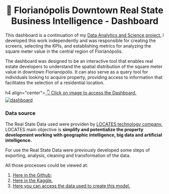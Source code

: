 
<h1 align="center"> 🎯 Florianópolis Downtown Real State Business Intelligence - Dashboard</h1>

This dashboard is a continuation of my <a href="https://github.com/earapanos/RealStateDataAnalysis">Data Analytics and Science project.</a> I developed this work independently and was responsible for creating the screens, selecting the KPIs, and establishing metrics for analyzing the square meter value in the central region of Florianópolis.

The dashboard was designed to be an interactive tool that enables real estate developers to understand the spatial distribution of the square meter value in downtown Florianópolis. It can also serve as a query tool for individuals looking to acquire property, providing access to information that facilitates the selection of a residential location.

h4 align="center"><a href="https://lookerstudio.google.com/reporting/d1b03005-bbb7-4c75-97eb-19bfdabefa57">  👇 Click on image to access the Dashboard. </a></h4>
<a href="https://lookerstudio.google.com/reporting/d1b03005-bbb7-4c75-97eb-19bfdabefa57" target="_blank" rel="noreferrer"> <img src="![Captura de tela 2024-01-24 081552](https://github.com/earapanos/RealStateBusinessIntelligence/assets/52800638/ec335143-eb66-4e18-af02-df7438a8f1e5)" alt="dashboard"> </a> 





<h3>Data source</h3>

The Real State Data used were providen by <a href="https://locates.com.br/"> LOCATES technology company.</a> LOCATES main objective is **simplify and potentialize the  property development working with geographic intelligence, big data and artificial intelligence.**

For use the Real State Data were previously developed some steps of exporting, analysis, cleaning and transformation of the data. 

All those processes could be viewed at:

1. <a href="https://github.com/earapanos/RealStateDataAnalysis"> Here in the Github</a>;
2. <a href="https://www.kaggle.com/code/rapanos/florian-polis-downtown-real-state-analysis"> Here in the Kaggle. </a>
3. <a href="https://github.com/earapanos/RealStateDataAnalysis/blob/main/tabela/df_venda_clean.xlsx"> Here you can access the data used to create this model. </a>
